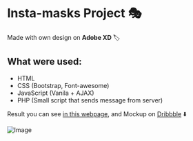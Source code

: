 # Insta-masks Project 🎭

Made with own design on **Adobe XD** 🏷️

## What were used:

* HTML
* CSS (Bootstrap, Font-awesome)
* JavaScript (Vanila + AJAX)
* PHP (Small script that sends message from server)

Result you can see [in this webpage](https://dribbble.com/shots/12405419-Insgram-Masks-Portfolio), and Mockup on [Dribbble](https://dribbble.com/shots/12405419-Insgram-Masks-Portfolio) ⬇️

![Image](https://cdn.dribbble.com/users/4074212/screenshots/12405419/media/e14b8841817263098025b4f3d914a141.png)

